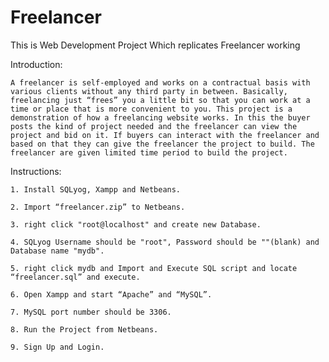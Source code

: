 # Freelancer
This is Web Development Project Which replicates Freelancer working

Introduction:

	A freelancer is self-employed and works on a contractual basis with various clients without any third party in between. Basically, freelancing just “frees” you a little bit so that you can work at a time or place that is more convenient to you. This project is a demonstration of how a freelancing website works. In this the buyer posts the kind of project needed and the freelancer can view the project and bid on it. If buyers can interact with the freelancer and based on that they can give the freelancer the project to build. The freelancer are given limited time period to build the project.
	
Instructions:

	1. Install SQLyog, Xampp and Netbeans.
	
	2. Import “freelancer.zip” to Netbeans.
	
	3. right click "root@localhost" and create new Database.
	
	4. SQLyog Username should be "root", Password should be ""(blank) and Database name "mydb".
	
	5. right click mydb and Import and Execute SQL script and locate “freelancer.sql” and execute.
	
	6. Open Xampp and start “Apache” and “MySQL”.
	
	7. MySQL port number should be 3306.
	
	8. Run the Project from Netbeans.
	
	9. Sign Up and Login.


